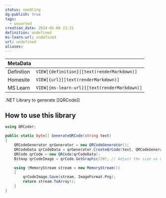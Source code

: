 ```yaml
---
status: seedling
dg-publish: true
tags:
  - unsorted
creation_date: 2024-05-08 23:11
definition: undefined
ms-learn-url: undefined
url: undefined
aliases:
---
```


| MetaData   |                                              |
| ---------- | -------------------------------------------- |
| Definition | `VIEW[{definition}][text(renderMarkdown)]`   |
| Homesite   | `VIEW[{url}][text(renderMarkdown)]`          |
| MS Learn   | `VIEW[{ms-learn-url}][text(renderMarkdown)]` |

.NET Library to generate [[QRCode]]

## How to use this library

```csharp
using QRCoder;

public static byte[] GenerateQRCode(string text)
{
    QRCodeGenerator qrGenerator = new QRCodeGenerator();
    QRCodeData qrCodeData = qrGenerator.CreateQrCode(text, QRCodeGenerator.ECCLevel.Q);
    QRCode qrCode = new QRCode(qrCodeData);
    Bitmap qrCodeImage = qrCode.GetGraphic(20); // Adjust the size as needed

    using (MemoryStream stream = new MemoryStream())
    {
        qrCodeImage.Save(stream, ImageFormat.Png);
        return stream.ToArray();
    }
}
```
